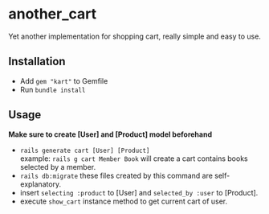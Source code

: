 # another_cart
Yet another implementation for shopping cart, really simple and easy to use.

## Installation
* Add `gem "kart"` to Gemfile
* Run `bundle install`

## Usage
**Make sure to create [User] and [Product] model beforehand**
* `rails generate cart [User] [Product]`\
example: `rails g cart Member Book` will create a cart contains books selected by a member.
* `rails db:migrate`
these files created by this command are self-explanatory.
* insert `selecting :product` to [User] and `selected_by :user` to [Product].
* execute `show_cart` instance method to get current cart of user.
